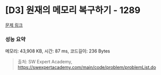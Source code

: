 # [D3] 원재의 메모리 복구하기 - 1289 

[문제 링크](https://swexpertacademy.com/main/code/problem/problemDetail.do?contestProbId=AV19AcoKI9sCFAZN) 

### 성능 요약

메모리: 43,908 KB, 시간: 87 ms, 코드길이: 236 Bytes



> 출처: SW Expert Academy, https://swexpertacademy.com/main/code/problem/problemList.do